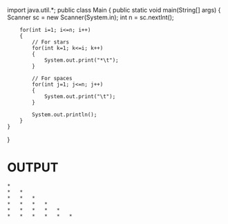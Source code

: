 import java.util.*;
public class Main 
{
    public static void main(String[] args) 
    {
        Scanner sc = new Scanner(System.in);
        int n = sc.nextInt();
        
        for(int i=1; i<=n; i++)
        {
            // For stars
            for(int k=1; k<=i; k++)
            {
                System.out.print("*\t");
            }

            // For spaces
            for(int j=1; j<=n; j++)
            {
                System.out.print("\t");
            }
           
            System.out.println();
        }
    }  
}



# OUTPUT

```
*							
*	*							
*	*	*							
*	*	*	*							
*	*	*	*	*							
*	*	*	*	*	*	
```
